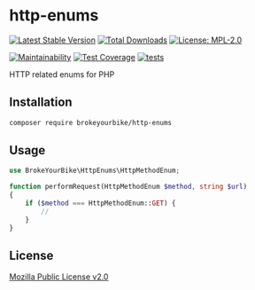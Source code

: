# http-enums

[![Latest Stable Version](https://img.shields.io/github/v/release/brokeyourbike/http-enums-php)](https://github.com/brokeyourbike/http-enums-php/releases)
[![Total Downloads](https://poser.pugx.org/brokeyourbike/http-enums/downloads)](https://packagist.org/packages/brokeyourbike/http-enums)
[![License: MPL-2.0](https://img.shields.io/badge/license-MPL--2.0-purple.svg)](https://github.com/brokeyourbike/http-enums-php/blob/main/LICENSE)

[![Maintainability](https://api.codeclimate.com/v1/badges/cb91278476b2c640e016/maintainability)](https://codeclimate.com/github/brokeyourbike/http-enums-php/maintainability)
[![Test Coverage](https://api.codeclimate.com/v1/badges/cb91278476b2c640e016/test_coverage)](https://codeclimate.com/github/brokeyourbike/http-enums-php/test_coverage)
[![tests](https://github.com/brokeyourbike/http-enums-php/actions/workflows/tests.yml/badge.svg)](https://github.com/brokeyourbike/http-enums-php/actions/workflows/tests.yml)

HTTP related enums for PHP

## Installation

```bash
composer require brokeyourbike/http-enums
```

## Usage

```php
use BrokeYourBike\HttpEnums\HttpMethodEnum;

function performRequest(HttpMethodEnum $method, string $url)
{
    if ($method === HttpMethodEnum::GET) {
        //
    }
}
```

## License
[Mozilla Public License v2.0](https://github.com/brokeyourbike/http-enums-php/blob/main/LICENSE)
